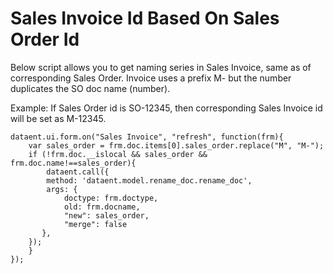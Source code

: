 <!-- add-breadcrumbs -->
# Sales Invoice Id Based On Sales Order Id

Below script allows you to get naming series in Sales Invoice, same as of corresponding Sales Order.
Invoice uses a prefix M- but the number duplicates the SO doc name (number).

Example: If Sales Order id is SO-12345, then corresponding Sales Invoice id will be set as M-12345.

    dataent.ui.form.on("Sales Invoice", "refresh", function(frm){
        var sales_order = frm.doc.items[0].sales_order.replace("M", "M-");
        if (!frm.doc.__islocal && sales_order && frm.doc.name!==sales_order){
            dataent.call({
            method: 'dataent.model.rename_doc.rename_doc',
            args: {
                doctype: frm.doctype,
                old: frm.docname,
                "new": sales_order,
                "merge": false
           },
        });
        }
    });
